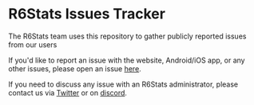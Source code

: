 # R6Stats Issues Tracker


The R6Stats team uses this repository to gather publicly reported issues from our users

If you'd like to report an issue with the website, Android/iOS app, or any other issues, please open an issue [here](https://github.com/R6Stats/issues/issues/new/choose). 

If you need to discuss any issue with an R6Stats administrator, please contact us via [Twitter](https://twitter.com/R6Stats) or on [discord](https://discord.gg/pUdraS3).
